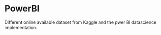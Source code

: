 # PowerBI
Different online available dataset from Kaggle and the pwer BI datascience implementation.
